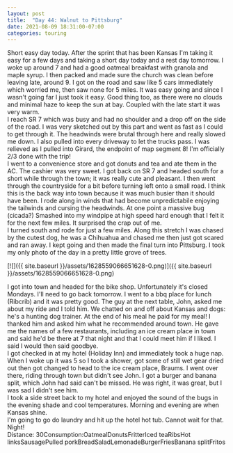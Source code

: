 ```yaml
---
layout: post
title:  "Day 44: Walnut to Pittsburg"
date: 2021-08-09 18:31:00-07:00
categories: touring
---
```

Short easy day today. After the sprint that has been Kansas I'm taking it easy for a few days and taking a short day today and a rest day tomorrow. I woke up around 7 and had a good oatmeal breakfast with granola and maple syrup. I then packed and made sure the church was clean before leaving late, around 9. I got on the road and saw like 5 cars immediately which worried me, then saw none for 5 miles. It was easy going and since I wasn't going far I just took it easy. Good thing too, as there were no clouds and minimal haze to keep the sun at bay. Coupled with the late start it was very warm.  
I reach SR 7 which was busy and had no shoulder and a drop off on the side of the road. I was very sketched out by this part and went as fast as I could to get through it. The headwinds were brutal through here and really slowed me down. I also pulled into every driveway to let the trucks pass. I was relieved as I pulled into Girard, the endpoint of map segment 8! I'm officially 2/3 done with the trip!  
I went to a convenience store and got donuts and tea and ate them in the AC. The cashier was very sweet. I got back on SR 7 and headed south for a short while through the town; it was really cute and pleasant. I then went through the countryside for a bit before turning left onto a small road. I think this is the back way into town because it was much busier than it should have been. I rode along in winds that had become unpredictabile enjoying the tailwinds and cursing the headwinds. At one point a massive bug (cicada?) Smashed into my windpipe at high speed hard enough that I felt it for the next few miles. It surprised the crap out of me.   
I turned south and rode for just a few miles. Along this stretch I was chased by the cutest dog, he was a Chihuahua and chased me then just got scared and ran away. I kept going and then made the final turn into Pittsburg. I took my only photo of the day in a pretty little grove of trees.   

[![]({{ site.baseurl }}/assets/1628559066651628-0.png)]({{ site.baseurl }}/assets/1628559066651628-0.png)
  
I got into town and headed for the bike shop. Unfortunately it's closed Mondays. I'll need to go back tomorrow. I went to a bbq place for lunch (Ribcrib) and it was pretty good. The guy at the next table, John, asked me about my ride and I told him. We chatted on and off about Kansas and dogs: he's a hunting dog trainer. At the end of his meal he paid for my meal! I thanked him and asked him what he recommended around town. He gave me the names of a few restaurants, including an ice cream place in town and said he'd be there at 7 that night and that I could meet him if I liked. I said I would then said goodbye.   
I got checked in at my hotel (Holiday Inn) and immediately took a huge nap. When I woke up it was 5 so I took a shower, got some of still wet gear dried out then got changed to head to the ice cream place, Braums. I went over there, riding through town but didn't see John. I got a burger and banana split, which John had said can't be missed. He was right, it was great, but I was sad I didn't see him.  
I took a side street back to my hotel and enjoyed the sound of the bugs in the evening shade and cool temperatures. Morning and evening are when Kansas shine.   
I'm going to go do laundry and hit up the hotel hot tub. Cannot wait for that. Night!  
Distance: 30Consumption:OatmealDonutsFritterIced teaRibsHot linksSausagePulled porkBreadSaladLemonadeBurgerFriesBanana splitFritos
